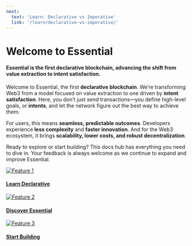 ```yaml
---
next: 
  text: 'Learn: Declarative vs Imperative'
  link: '/learn/declarative-vs-imperative/'
---
```

# Welcome to Essential

<h4 class="welcome-subtitle">Essential is the first declarative blockchain, advancing the shift from value extraction to intent satisfaction.</h4>

Welcome to Essential, the first **declarative blockchain**. We’re transforming Web3 from a model focused on value extraction to one driven by **intent satisfaction**. Here, you don’t just send transactions—you define high-level goals, or **intents**, and let the network figure out the best way to achieve them.

For users, this means **seamless, predictable outcomes**. Developers experience **less complexity** and **faster innovation**. And for the Web3 ecosystem, it brings **scalability, lower costs, and robust decentralization**.

Ready to explore or start building? This docs hub has everything you need to dive in. Your feedback is always welcome as we continue to expand and improve Essential.


<div class="feature-cards">

  <!-- Learn Declarative -->
  <a href="/essential-docs-hub/learn/declarative-vs-imperative/" class="feature-card">
    <img src="/images/feature1.png" alt="Feature 1">
    <div class="feature-content">
      <h4>Learn Declarative</h4>
    </div>
  </a>

  <!-- Discover Essential -->
  <a href="/essential-docs-hub/protocol/overview" class="feature-card">
    <img src="/images/feature2.png" alt="Feature 2">
    <div class="feature-content">
      <h4>Discover Essential</h4>
    </div>
  </a>
  
  <!-- Start Building -->
  <a href="/essential-docs-hub/build/getting-started" class="feature-card">
    <img src="/images/feature3.png" alt="Feature 3">
    <div class="feature-content">
      <h4>Start Building</h4>
    </div>
  </a>
  
</div>
